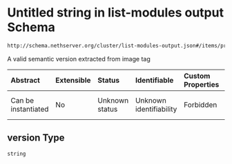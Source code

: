 # Untitled string in list-modules output Schema

```txt
http://schema.nethserver.org/cluster/list-modules-output.json#/items/properties/updates/items/properties/version
```

A valid semantic version extracted from image tag

| Abstract            | Extensible | Status         | Identifiable            | Custom Properties | Additional Properties | Access Restrictions | Defined In                                                                            |
| :------------------ | :--------- | :------------- | :---------------------- | :---------------- | :-------------------- | :------------------ | :------------------------------------------------------------------------------------ |
| Can be instantiated | No         | Unknown status | Unknown identifiability | Forbidden         | Allowed               | none                | [list-modules-output.json\*](cluster/list-modules-output.json "open original schema") |

## version Type

`string`
